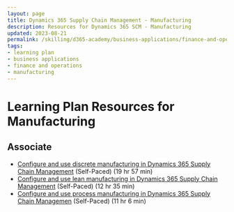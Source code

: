 ```yaml
---
layout: page
title: Dynamics 365 Supply Chain Management - Manufacturing
description: Resources for Dynamics 365 SCM - Manufacturing
updated: 2023-08-21
permalink: /skilling/d365-academy/business-applications/finance-and-operations/manufacturing
tags:
- learning plan
- business applications
- finance and operations
- manufacturing
---
```


# Learning Plan Resources for Manufacturing

## Associate

* [Configure and use discrete manufacturing in Dynamics 365 Supply Chain Management](https://docs.microsoft.com/en-us/learn/paths/configure-use-discrete-manufacturing-dyn365-supply-chain-mgmt/) (Self-Paced) (19 hr 57 min)
* [Configure and use lean manufacturing in Dynamics 365 Supply Chain Management](https://docs.microsoft.com/en-us/learn/paths/configure-use-lean-manufacturing-dyn365-supply-chain-mgmt/) (Self-Paced) (12 hr 35 min)
* [Configure and use process manufacturing in Dynamics 365 Supply Chain Managemen](https://docs.microsoft.com/en-us/learn/paths/configure-use-process-manufacturing-dyn365-supply-chain-mgmt/) (Self-Paced) (11 hr 6 min)